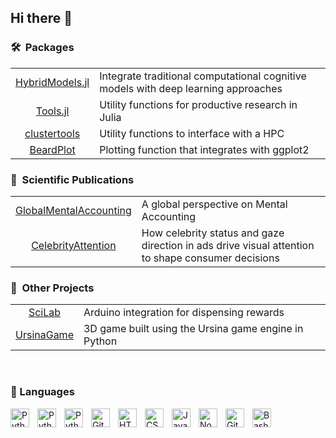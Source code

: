 ## Hi there 👋

### 🛠️&nbsp; Packages

<table>
<tr>
<td align="center"><a href="https://github.com/simonedambrogio/HybridModels.jl">HybridModels.jl</a></td>
<td>Integrate traditional computational cognitive models with deep learning approaches</td>
</tr>
<tr>
<td align="center"><a href="https://github.com/simonedambrogio/Tools">Tools.jl</a></td>
<td>Utility functions for productive research in Julia</td>
</tr>
<tr>
<td align="center"><a href="https://github.com/simonedambrogio/cluster">clustertools</a></td>
<td>Utility functions to interface with a HPC</td>
</tr>
<tr>
<td align="center"><a href="https://github.com/simonedambrogio/BeardPlot">BeardPlot</a></td>
<td>Plotting function that integrates with ggplot2</td>
</tr>
</table>

### 📝&nbsp; Scientific Publications

<table>
<tr>
<td align="center"><a href="https://github.com/simonedambrogio/Global-Mental-Accounting">GlobalMentalAccounting</a></td>
<td>A global perspective on Mental Accounting</td>
</tr>
<tr>
<td align="center"><a href="https://github.com/simonedambrogio/celebrity">CelebrityAttention</a></td>
<td>How celebrity status and gaze direction in ads drive visual attention to shape consumer decisions</td>
</tr>
</table>

### 🎢&nbsp; Other Projects

<table>
<tr>
<td align="center"><a href="https://github.com/simonedambrogio/SciLab">SciLab</a></td>
<td>Arduino integration for dispensing rewards</td>
</tr>
<tr>
<td align="center"><a href="https://github.com/simonedambrogio/UrsinaGame">UrsinaGame</a></td>
<td>3D game built using the Ursina game engine in Python</td>
</tr>
</table>

<br>

### 🧰 Languages

<img align="left" alt="Python" width="30px" style="padding-right:10px;" src="https://cdn.jsdelivr.net/gh/devicons/devicon@latest/icons/julia/julia-original.svg" />
<img align="left" alt="Python" width="30px" style="padding-right:10px;" src="https://cdn.jsdelivr.net/gh/devicons/devicon@latest/icons/rstudio/rstudio-original.svg" />          
<img align="left" alt="Python" width="30px" style="padding-right:10px;" src="https://cdn.jsdelivr.net/gh/devicons/devicon/icons/python/python-plain.svg" />
<img align="left" alt="Git" width="30px" style="padding-right:10px;" src="https://cdn.jsdelivr.net/gh/devicons/devicon/icons/git/git-original.svg" />
<img align="left" alt="HTML" width="30px" style="padding-right:10px;" src="https://cdn.jsdelivr.net/gh/devicons/devicon/icons/html5/html5-plain.svg" />
<img align="left" alt="CSS" width="30px" style="padding-right:10px;" src="https://cdn.jsdelivr.net/gh/devicons/devicon/icons/css3/css3-plain.svg" />
<img align="left" alt="JavaScript" width="30px" style="padding-right:10px;" src="https://cdn.jsdelivr.net/gh/devicons/devicon/icons/javascript/javascript-plain.svg" />
<img align="left" alt="NodeJS" width="30px" style="padding-right:10px;" src="https://cdn.jsdelivr.net/gh/devicons/devicon/icons/nodejs/nodejs-original.svg" />
<img align="left" alt="GitHub" width="30px" style="padding-right:10px;" src="https://cdn.jsdelivr.net/gh/devicons/devicon/icons/github/github-original.svg" />
<img align="left" alt="Bash" width="30px" style="padding-right:10px;" src="https://cdn.jsdelivr.net/gh/devicons/devicon/icons/bash/bash-original.svg" />
<br />

